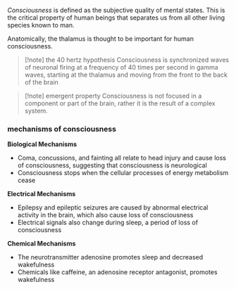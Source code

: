 *Consciousness* is defined as the subjective quality of mental states. This is the critical property of human beings that separates us from all other living species known to man.

Anatomically, the thalamus is thought to be important for human consciousness.

>[!note] the 40 hertz hypothesis
Consciousness is synchronized waves of neuronal firing at a frequency of 40 times per second in gamma waves, starting at the thalamus and moving from the front to the back of the brain

>[!note] emergent property
Consciousness is not focused in a component or part of the brain, rather it is the result of a complex system.

### mechanisms of consciousness
**Biological Mechanisms**
-   Coma, concussions, and fainting all relate to head injury and cause loss of consciousness, suggesting that consciousness is neurological
-   Consciousness stops when the cellular processes of energy metabolism cease

**Electrical Mechanisms**
-   Epilepsy and epileptic seizures are caused by abnormal electrical activity in the brain, which also cause loss of consciousness
-   Electrical signals also change during sleep, a period of loss of consciousness

**Chemical Mechanisms**
-   The neurotransmitter adenosine promotes sleep and decreased wakefulness
-   Chemicals like caffeine, an adenosine receptor antagonist, promotes wakefulness
